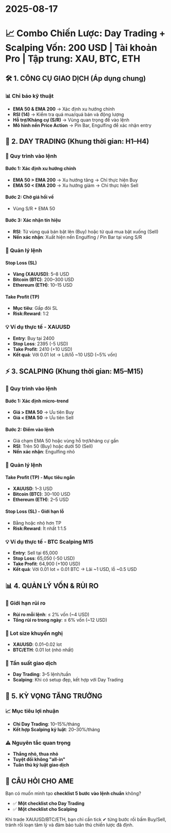 # 2025-08-17

# 📈 Combo Chiến Lược: Day Trading + Scalping Vốn: 200 USD | Tài khoản Pro | Tập trung: XAU, BTC, ETH

## 🛠️ 1. CÔNG CỤ GIAO DỊCH (Áp dụng chung)

### 📊 Chỉ báo kỹ thuật

- **EMA 50 & EMA 200** → Xác định xu hướng chính
- **RSI (14)** → Kiểm tra quá mua/quá bán và động lượng
- **Hỗ trợ/Kháng cự (S/R)** → Vùng quan trọng để vào lệnh
- **Mô hình nến Price Action** → Pin Bar, Engulfing để xác nhận entry

## 🎯 2. DAY TRADING (Khung thời gian: H1–H4)

### 📌 Quy trình vào lệnh

#### Bước 1: Xác định xu hướng chính

- **EMA 50 > EMA 200** → Xu hướng tăng → Chỉ thực hiện Buy
- **EMA 50 < EMA 200** → Xu hướng giảm → Chỉ thực hiện Sell

#### Bước 2: Chờ giá hồi về

- Vùng S/R + EMA 50

#### Bước 3: Xác nhận tín hiệu

- **RSI**: Từ vùng quá bán bật lên (Buy) hoặc từ quá mua bật xuống (Sell)
- **Nến xác nhận**: Xuất hiện nến Engulfing / Pin Bar tại vùng S/R

### 📌 Quản lý lệnh

#### Stop Loss (SL)

- **Vàng (XAUUSD)**: 5–8 USD
- **Bitcoin (BTC)**: 200–300 USD
- **Ethereum (ETH)**: 10–15 USD

#### Take Profit (TP)

- **Mục tiêu**: Gấp đôi SL
- **Risk:Reward**: 1:2

### 💡 Ví dụ thực tế - XAUUSD

- **Entry**: Buy tại 2400
- **Stop Loss**: 2395 (-5 USD)
- **Take Profit**: 2410 (+10 USD)
- **Kết quả**: Với 0.01 lot → Lời/lỗ ~10 USD (~5% vốn)

## ⚡ 3. SCALPING (Khung thời gian: M5–M15)

### 📌 Quy trình vào lệnh

#### Bước 1: Xác định micro-trend

- **Giá > EMA 50** → Ưu tiên Buy
- **Giá < EMA 50** → Ưu tiên Sell

#### Bước 2: Điểm vào lệnh

- Giá chạm EMA 50 hoặc vùng hỗ trợ/kháng cự gần
- **RSI**: Trên 50 (Buy) hoặc dưới 50 (Sell)
- **Nến xác nhận**: Engulfing nhỏ

### 📌 Quản lý lệnh

#### Take Profit (TP) - Mục tiêu ngắn

- **XAUUSD**: 1–3 USD
- **Bitcoin (BTC)**: 30–100 USD
- **Ethereum (ETH)**: 2–5 USD

#### Stop Loss (SL) - Giới hạn lỗ

- Bằng hoặc nhỏ hơn TP
- **Risk:Reward**: Ít nhất 1:1.5

### 💡 Ví dụ thực tế - BTC Scalping M15

- **Entry**: Sell tại 65,000
- **Stop Loss**: 65,050 (-50 USD)
- **Take Profit**: 64,900 (+100 USD)
- **Kết quả**: Với 0.01 lot = 0.01 BTC → Lãi ~1 USD, lỗ ~0.5 USD

## 📊 4. QUẢN LÝ VỐN & RỦI RO

### 🎯 Giới hạn rủi ro

- **Rủi ro mỗi lệnh**: ≤ 2% vốn (~4 USD)
- **Tổng rủi ro trong ngày**: ≤ 6% vốn (~12 USD)

### 📏 Lot size khuyến nghị

- **XAUUSD**: 0.01–0.02 lot
- **BTC/ETH**: 0.01 lot (nhỏ nhất)

### 📅 Tần suất giao dịch

- **Day Trading**: 3–5 lệnh/tuần
- **Scalping**: Khi có setup đẹp, kết hợp với Day Trading

## 🚀 5. KỲ VỌNG TĂNG TRƯỞNG

### 📈 Mục tiêu lợi nhuận

- **Chỉ Day Trading**: 10–15%/tháng
- **Kết hợp Scalping kỷ luật**: 20–30%/tháng

### ⚠️ Nguyên tắc quan trọng

- **Thắng nhỏ, thua nhỏ**
- **Tuyệt đối không "all-in"**
- **Tuân thủ kỷ luật giao dịch**

## 🤔 CÂU HỎI CHO AME

Bạn có muốn mình tạo **checklist 5 bước vào lệnh chuẩn** không?

- ✅ **Một checklist cho Day Trading**
- ✅ **Một checklist cho Scalping**

Khi trade XAUUSD/BTC/ETH, bạn chỉ cần tick ✔ từng bước rồi bấm Buy/Sell, tránh rối loạn tâm lý và đảm bảo tuân thủ chiến lược đã định.
